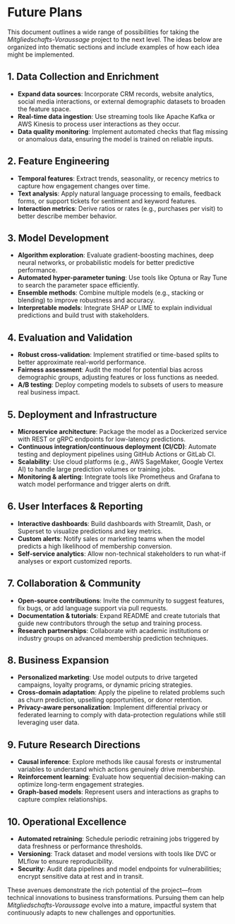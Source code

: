 # Future Plans

This document outlines a wide range of possibilities for taking the *Mitgliedschafts-Voraussage* project to the next level. The ideas below are organized into thematic sections and include examples of how each idea might be implemented.

## 1. Data Collection and Enrichment
- **Expand data sources**: Incorporate CRM records, website analytics, social media interactions, or external demographic datasets to broaden the feature space.
- **Real-time data ingestion**: Use streaming tools like Apache Kafka or AWS Kinesis to process user interactions as they occur.
- **Data quality monitoring**: Implement automated checks that flag missing or anomalous data, ensuring the model is trained on reliable inputs.

## 2. Feature Engineering
- **Temporal features**: Extract trends, seasonality, or recency metrics to capture how engagement changes over time.
- **Text analysis**: Apply natural language processing to emails, feedback forms, or support tickets for sentiment and keyword features.
- **Interaction metrics**: Derive ratios or rates (e.g., purchases per visit) to better describe member behavior.

## 3. Model Development
- **Algorithm exploration**: Evaluate gradient-boosting machines, deep neural networks, or probabilistic models for better predictive performance.
- **Automated hyper-parameter tuning**: Use tools like Optuna or Ray Tune to search the parameter space efficiently.
- **Ensemble methods**: Combine multiple models (e.g., stacking or blending) to improve robustness and accuracy.
- **Interpretable models**: Integrate SHAP or LIME to explain individual predictions and build trust with stakeholders.

## 4. Evaluation and Validation
- **Robust cross-validation**: Implement stratified or time-based splits to better approximate real-world performance.
- **Fairness assessment**: Audit the model for potential bias across demographic groups, adjusting features or loss functions as needed.
- **A/B testing**: Deploy competing models to subsets of users to measure real business impact.

## 5. Deployment and Infrastructure
- **Microservice architecture**: Package the model as a Dockerized service with REST or gRPC endpoints for low-latency predictions.
- **Continuous integration/continuous deployment (CI/CD)**: Automate testing and deployment pipelines using GitHub Actions or GitLab CI.
- **Scalability**: Use cloud platforms (e.g., AWS SageMaker, Google Vertex AI) to handle large prediction volumes or training jobs.
- **Monitoring & alerting**: Integrate tools like Prometheus and Grafana to watch model performance and trigger alerts on drift.

## 6. User Interfaces & Reporting
- **Interactive dashboards**: Build dashboards with Streamlit, Dash, or Superset to visualize predictions and key metrics.
- **Custom alerts**: Notify sales or marketing teams when the model predicts a high likelihood of membership conversion.
- **Self-service analytics**: Allow non-technical stakeholders to run what-if analyses or export customized reports.

## 7. Collaboration & Community
- **Open-source contributions**: Invite the community to suggest features, fix bugs, or add language support via pull requests.
- **Documentation & tutorials**: Expand README and create tutorials that guide new contributors through the setup and training process.
- **Research partnerships**: Collaborate with academic institutions or industry groups on advanced membership prediction techniques.

## 8. Business Expansion
- **Personalized marketing**: Use model outputs to drive targeted campaigns, loyalty programs, or dynamic pricing strategies.
- **Cross-domain adaptation**: Apply the pipeline to related problems such as churn prediction, upselling opportunities, or donor retention.
- **Privacy-aware personalization**: Implement differential privacy or federated learning to comply with data-protection regulations while still leveraging user data.

## 9. Future Research Directions
- **Causal inference**: Explore methods like causal forests or instrumental variables to understand which actions genuinely drive membership.
- **Reinforcement learning**: Evaluate how sequential decision-making can optimize long-term engagement strategies.
- **Graph-based models**: Represent users and interactions as graphs to capture complex relationships.

## 10. Operational Excellence
- **Automated retraining**: Schedule periodic retraining jobs triggered by data freshness or performance thresholds.
- **Versioning**: Track dataset and model versions with tools like DVC or MLflow to ensure reproducibility.
- **Security**: Audit data pipelines and model endpoints for vulnerabilities; encrypt sensitive data at rest and in transit.

These avenues demonstrate the rich potential of the project—from technical innovations to business transformations. Pursuing them can help *Mitgliedschafts-Voraussage* evolve into a mature, impactful system that continuously adapts to new challenges and opportunities.

